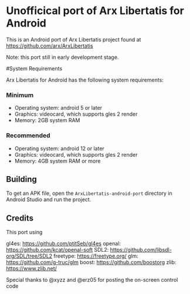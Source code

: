 # Unofficical port of Arx Libertatis for Android
This is an Android port of Arx Libertatis project found at https://github.com/arx/ArxLibertatis

Note: this port still in early development stage.

#System Requirements

Arx Libertatis for Android has the following system requirements:

### Minimum
* Operating system: android 5 or later
* Graphics: videocard, which supports gles 2 render
* Memory: 2GB system RAM

### Recommended
* Operating system: android 12 or later
* Graphics: videocard, which supports gles 2 render
* Memory: 4GB system RAM or more

## Building

To get an APK file, open the `ArxLibertatis-android-port` directory in Android Studio and run the project.

## Credits
This port using

gl4es: https://github.com/ptitSeb/gl4es
openal: https://github.com/kcat/openal-soft
SDL2: https://github.com/libsdl-org/SDL/tree/SDL2
freetype: https://freetype.org/
glm: https://github.com/g-truc/glm
boost: https://github.com/boostorg
zlib: https://www.zlib.net/

Special thanks to @xyzz and @erz05 for posting the on-screen control code
